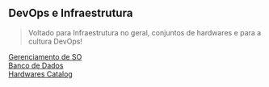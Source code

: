 ## DevOps e Infraestrutura

>Voltado para Infraestrutura no geral, conjuntos de hardwares e para a cultura DevOps!

[Gerenciamento de SO](Manager_Operating-Systems/index-so.md)</br>
[Banco de Dados](Databases/index-databases.md)</br>
[Hardwares Catalog](Hardware_sets/index-hardwares.md)</br>